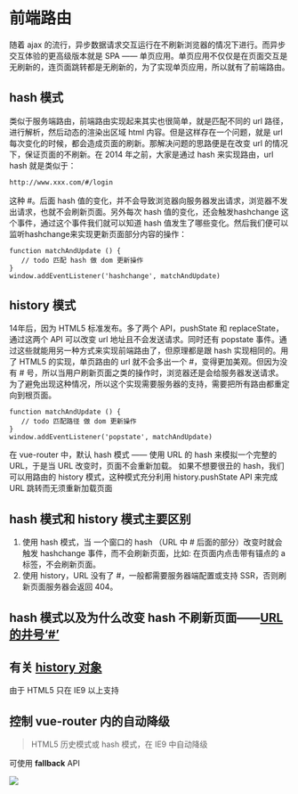 # 前端路由
随着 ajax 的流行，异步数据请求交互运行在不刷新浏览器的情况下进行。而异步交互体验的更高级版本就是 SPA —— 单页应用。单页应用不仅仅是在页面交互是无刷新的，连页面跳转都是无刷新的，为了实现单页应用，所以就有了前端路由。
## hash 模式
类似于服务端路由，前端路由实现起来其实也很简单，就是匹配不同的 url 路径，进行解析，然后动态的渲染出区域 html 内容。但是这样存在一个问题，就是 url 每次变化的时候，都会造成页面的刷新。那解决问题的思路便是在改变 url 的情况下，保证页面的不刷新。在 2014 年之前，大家是通过 hash 来实现路由，url hash 就是类似于：
```html
http://www.xxx.com/#/login
```
这种 #。后面 hash 值的变化，并不会导致浏览器向服务器发出请求，浏览器不发出请求，也就不会刷新页面。另外每次 hash 值的变化，还会触发hashchange 这个事件，通过这个事件我们就可以知道 hash 值发生了哪些变化。然后我们便可以监听hashchange来实现更新页面部分内容的操作：
```
function matchAndUpdate () {
   // todo 匹配 hash 做 dom 更新操作
}
window.addEventListener('hashchange', matchAndUpdate)
```
## history 模式
14年后，因为 HTML5 标准发布。多了两个 API，pushState 和 replaceState，通过这两个 API 可以改变 url 地址且不会发送请求。同时还有 popstate 事件。通过这些就能用另一种方式来实现前端路由了，但原理都是跟 hash 实现相同的。用了 HTML5 的实现，单页路由的 url 就不会多出一个 #，变得更加美观。但因为没有 # 号，所以当用户刷新页面之类的操作时，浏览器还是会给服务器发送请求。为了避免出现这种情况，所以这个实现需要服务器的支持，需要把所有路由都重定向到根页面。
```
function matchAndUpdate () {
   // todo 匹配路径 做 dom 更新操作
}
window.addEventListener('popstate', matchAndUpdate)
```

在 vue-router 中，默认 hash 模式 —— 使用 URL 的 hash 来模拟一个完整的 URL，于是当 URL 改变时，页面不会重新加载。
如果不想要很丑的 hash，我们可以用路由的 history 模式，这种模式充分利用 history.pushState API 来完成 URL 跳转而无须重新加载页面

## hash 模式和 history 模式主要区别
1.  使用 hash 模式，当 一个窗口的 hash （URL 中 # 后面的部分）改变时就会触发 hashchange 事件，而不会刷新页面，比如: 在页面内点击带有锚点的 a 标签，不会刷新页面。
2.  使用 history，URL 没有了 #，一般都需要服务器端配置或支持 SSR，否则刷新页面服务器会返回 404。

## hash 模式以及为什么改变 hash 不刷新页面——[URL的井号‘#’](http://www.ruanyifeng.com/blog/2011/03/url_hash.html)
## 有关 [history 对象](https://javascript.ruanyifeng.com/bom/history.html#toc1)
由于 HTML5 只在 IE9 以上支持
## 控制 vue-router 内的自动降级
>HTML5 历史模式或 hash 模式，在 IE9 中自动降级

可使用 **fallback** API

![](https://upload-images.jianshu.io/upload_images/7094266-b7d0691f21ffc7cd.png?imageMogr2/auto-orient/strip%7CimageView2/2/w/1240)
